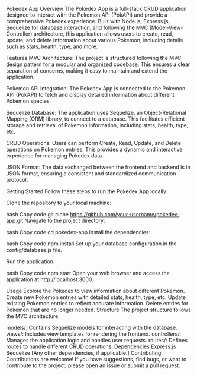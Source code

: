 Pokedex App
Overview
The Pokedex App is a full-stack CRUD application designed to interact with the Pokemon API (PokAPI) and provide a comprehensive Pokedex experience. Built with Node.js, Express.js, Sequelize for database interaction, and following the MVC (Model-View-Controller) architecture, this application allows users to create, read, update, and delete information about various Pokemon, including details such as stats, health, type, and more.

Features
MVC Architecture: The project is structured following the MVC design pattern for a modular and organized codebase. This ensures a clear separation of concerns, making it easy to maintain and extend the application.

Pokemon API Integration: The Pokedex App is connected to the Pokemon API (PokAPI) to fetch and display detailed information about different Pokemon species.

Sequelize Database: The application uses Sequelize, an Object-Relational Mapping (ORM) library, to connect to a database. This facilitates efficient storage and retrieval of Pokemon information, including stats, health, type, etc.

CRUD Operations: Users can perform Create, Read, Update, and Delete operations on Pokemon entries. This provides a dynamic and interactive experience for managing Pokedex data.

JSON Format: The data exchanged between the frontend and backend is in JSON format, ensuring a consistent and standardized communication protocol.

Getting Started
Follow these steps to run the Pokedex App locally:

Clone the repository to your local machine:

bash
Copy code
git clone https://github.com/your-username/pokedex-app.git
Navigate to the project directory:

bash
Copy code
cd pokedex-app
Install the dependencies:

bash
Copy code
npm install
Set up your database configuration in the config/database.js file.

Run the application:

bash
Copy code
npm start
Open your web browser and access the application at http://localhost:3000.

Usage
Explore the Pokedex to view information about different Pokemon.
Create new Pokemon entries with detailed stats, health, type, etc.
Update existing Pokemon entries to reflect accurate information.
Delete entries for Pokemon that are no longer needed.
Structure
The project structure follows the MVC architecture:

models/: Contains Sequelize models for interacting with the database.
views/: Includes view templates for rendering the frontend.
controllers/: Manages the application logic and handles user requests.
routes/: Defines routes to handle different CRUD operations.
Dependencies
Express.js
Sequelize
[Any other dependencies, if applicable.]
Contributing
Contributions are welcome! If you have suggestions, find bugs, or want to contribute to the project, please open an issue or submit a pull request.
